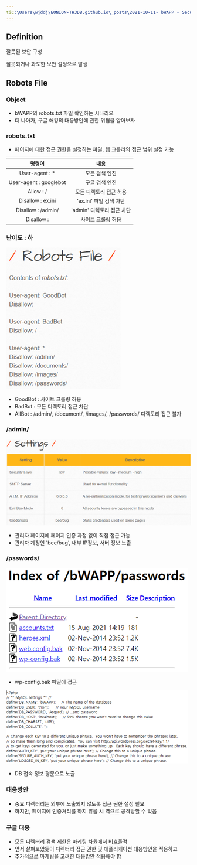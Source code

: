 ```yaml
---
tiC:\Users\wjddj\EONION-TH3DB.github.io\_posts\2021-10-11- bWAPP - Security Misconfigurations.mdtle: "[bWAPP] 6. Security Misconfigurations - Robots File"
---
```


## Definition

잘못된 보안 구성

잘못되거나 과도한 보안 설정으로 발생



## Robots File

### Object

- bWAPP의 robots.txt 파일 확인하는 시나리오
- 더 나아가, 구글 해킹의 대응방안에 관한 위협을 알아보자

### robots.txt

- 페이지에 대한 접근 권한을 설정하는 파일, 웹 크롤러의 접근 범위 설정 가능

|         명령어         |            내용            |
| :--------------------: | :------------------------: |
|     User-agent : *     |       모든 검색 엔진       |
| User-agent : googlebot |       구글 검색 엔진       |
|       Allow : /        |  모든 디렉토리 접근 허용   |
|   Disallow : ex.ini    |  'ex.ini' 파일 검색 차단   |
|   Disallow : /admin/   | 'admin' 디렉토리 접근 차단 |
|       Disallow :       |     사이트 크롤링 허용     |

### 난이도 : 하

![image-20211013224743151](https://raw.githubusercontent.com/EONION-TH3DB/image_repo/main/img/image-20211013224743151.png)

- GoodBot : 사이트 크롤링 허용
- BadBot : 모든 디렉토리 접근 차단
- AllBot : /admin/, /document/, /images/, /passwords/ 디렉토리 접근 불가

### /admin/ 

<img src="https://raw.githubusercontent.com/EONION-TH3DB/image_repo/main/img/image-20211013234943219.png" alt="image-20211013234943219" title="192.168.15.131/bWAPP/admin/" style="zoom: 60%;" />

- 관리자 페이지에 페이지 인증 과정 없이 직접 접근 가능
- 관리자 계정인 'bee/bug', 내부 IP정보, 서버 정보 노출

### /psswords/

![image-20211013235122629](https://raw.githubusercontent.com/EONION-TH3DB/image_repo/main/img/image-20211013235122629.png "192.168.15.131/bWAPP/passwords/")

- wp-config.bak 파일에 접근

<img src="https://raw.githubusercontent.com/EONION-TH3DB/image_repo/main/img/image-20211014020629609.png" alt="image-20211014020629609" style="zoom:78%;" />

- DB 접속 정보 평문으로 노출

### 대응방안

- 중요 디렉터리는 외부에 노출되지 않도록 접근 권한 설정 필요
- 하지만, 페이지에 인증처리를 하지 않을 시 역으로 공격당할 수 있음

### 구글 대응

- 모든 디렉터리 검색 제한은 마케팅 차원에서 비효율적
- 앞서 살펴보았듯이 디렉터리 접근 권한 및 애플리케이션 대응방안을 적용하고
- 추가적으로 마케팅을 고려한 대응방안 적용해야 함
